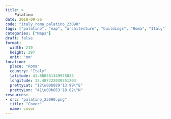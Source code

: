 ```yaml
---
title: > 
    Palatino
date: 2018-09-26
code: "italy_roma_palatino_23090"
tags: ["palatino", "map", "architecture", "buildings", "Roma", "Italy"]
categories: ["Maps"]
draft: false
format:
  width: 210
  height: 297
  unit: 'mm'
location:
  place: "Roma"
  country: "Italy"
  latitude: 41.888561349975035
  longitude: 12.487222030551203
  prettyLat: "12\u00b029'13.99\"E"
  prettyLon: "41\u00b053'18.82\"N"
resources:
- src: "palatino_23090.png"
  title: "Cover"
  name: cover
---
```

